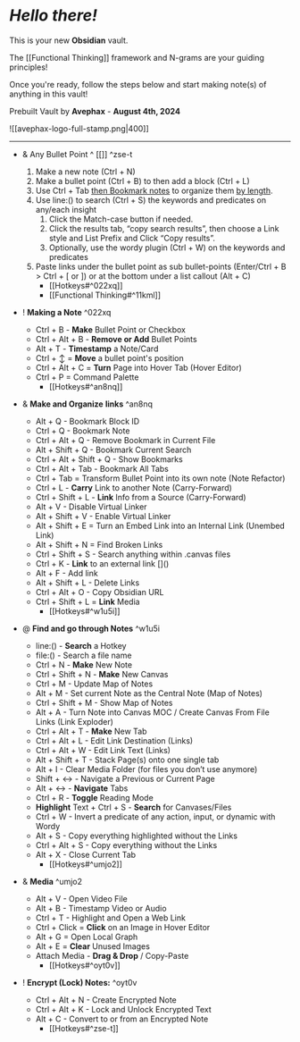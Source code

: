 
# *Hello there!*

This is your new **Obsidian** vault.

The [[Functional Thinking]] framework and N-grams are your guiding principles!

Once you're ready, follow the steps below and start making note(s) of anything in this vault!

Prebuilt Vault by **Avephax** - **August 4th, 2024**


![[avephax-logo-full-stamp.png|400]]

----

- & Any Bullet Point ^ [[]] ^zse-t
	1. Make a new note (Ctrl + N)
	2. Make a bullet point (Ctrl + B) to then add a block (Ctrl + L)
	3. Use Ctrl + Tab [then Bookmark notes](Hotkeys#^an8nq) to organize them [by length](Hotkeys#^an8nq).
	4. Use line:() to search (Ctrl + S) the keywords and predicates on any/each insight
		1. Click the Match-case button if needed.
		2. Click the results tab, “copy search results”, then choose a Link style and List Prefix and Click “Copy results”.
		3. Optionally, use the wordy plugin (Ctrl + W) on the keywords and predicates
	5. Paste links under the bullet point as sub bullet-points (Enter/Ctrl + B > Ctrl + [ or ]) or at the bottom under a list callout (Alt + C)
		- [[Hotkeys#^022xq]]
		- [[Functional Thinking#^11kml]]

- ! **Making a Note** ^022xq
	- Ctrl + B - **Make** Bullet Point or Checkbox
	- Ctrl + Alt + B - **Remove or Add** Bullet Points
	- Alt + T - **Timestamp** a Note/Card
	- Ctrl + ↕ = **Move** a bullet point's position
	- Ctrl + Alt + C = **Turn** Page into Hover Tab (Hover Editor)
	- Ctrl + P = Command Palette
		- [[Hotkeys#^an8nq]]

- & **Make and Organize** **links** ^an8nq
	- Alt + Q - Bookmark Block ID
	- Ctrl + Q - Bookmark Note
	- Ctrl + Alt + Q - Remove Bookmark in Current File
	- Alt + Shift + Q - Bookmark Current Search
	- Ctrl + Alt + Shift + Q - Show Bookmarks
	- Ctrl + Alt + Tab - Bookmark All Tabs
	- Ctrl + Tab = Transform Bullet Point into its own note (Note Refactor)
	- Ctrl + L - **Carry** Link to another Note (Carry-Forward)
	- Ctrl + Shift + L - **Link** Info from a Source (Carry-Forward)
	- Alt + V - Disable Virtual Linker
	- Alt + Shift + V - Enable Virtual Linker
	- Alt + Shift + E = Turn an Embed Link into an Internal Link (Unembed Link)
	- Alt + Shift + N = Find Broken Links
	- Ctrl + Shift + S - Search anything within .canvas files
	- Ctrl + K - **Link** to an external link []\()
	- Alt + F - Add link
	- Alt + Shift + L - Delete Links
	- Ctrl + Alt + O - Copy Obsidian URL
	- Ctrl + Shift + L = **Link** Media
		- [[Hotkeys#^w1u5i]]

- @ **Find and go through Notes** ^w1u5i
	- line:() - **Search** a Hotkey
	- file:() - Search a file name
	- Ctrl + N - **Make** New Note
	- Ctrl + Shift + N - **Make** New Canvas
	- Ctrl + M - Update Map of Notes
	- Alt + M - Set current Note as the Central Note (Map of Notes)
	- Ctrl + Shift + M - Show Map of Notes
	- Alt + A - Turn Note into Canvas MOC / Create Canvas From File Links (Link Exploder)
	- Ctrl + Alt + T - **Make** New Tab
	- Ctrl + Alt + L - Edit Link Destination (Links)
	- Ctrl + Alt + W - Edit Link Text (Links)
	- Alt + Shift + T - Stack Page(s) onto one single tab
	- Alt + I - Clear Media Folder (for files you don’t use anymore)
	- Shift + ↔ - Navigate a Previous or Current Page
	- Alt + ↔ - **Navigate** Tabs
	- Ctrl + R - **Toggle** Reading Mode
	- **Highlight** Text + Ctrl + S - **Search** for Canvases/Files
	- Ctrl + W - Invert a predicate of any action, input, or dynamic with Wordy
	- Alt + S - Copy everything highlighted without the Links
	- Ctrl + Alt + S - Copy everything without the Links
	- Alt + X - Close Current Tab
		 - [[Hotkeys#^umjo2]]

- & **Media** ^umjo2
	- Alt + V - Open Video File
	- Alt + B - Timestamp Video or Audio
	- Ctrl + T - Highlight and Open a Web Link
	- Ctrl + Click = **Click** on an Image in Hover Editor
	- Alt + G = Open Local Graph
	- Alt + E = **Clear** Unused Images
	- Attach Media - **Drag & Drop** / Copy-Paste
		- [[Hotkeys#^oyt0v]]

- ! **Encrypt (Lock) Notes:** ^oyt0v
	- Ctrl + Alt + N - Create Encrypted Note
	- Ctrl + Alt + K - Lock and Unlock Encrypted Text
	- Alt + C - Convert to or from an Encrypted Note
		- [[Hotkeys#^zse-t]]